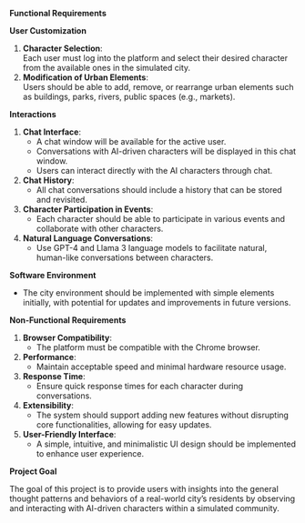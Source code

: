 **Functional Requirements**

**User Customization**

1. **Character Selection**:  
    Each user must log into the platform and select their desired character from the available ones in the simulated city.
2. **Modification of Urban Elements**:  
    Users should be able to add, remove, or rearrange urban elements such as buildings, parks, rivers, public spaces (e.g., markets).

**Interactions**

1. **Chat Interface**:
    - A chat window will be available for the active user.
    - Conversations with AI-driven characters will be displayed in this chat window.
    - Users can interact directly with the AI characters through chat.
2. **Chat History**:
    - All chat conversations should include a history that can be stored and revisited.
3. **Character Participation in Events**:
    - Each character should be able to participate in various events and collaborate with other characters.
4. **Natural Language Conversations**:
    - Use GPT-4 and Llama 3 language models to facilitate natural, human-like conversations between characters.

**Software Environment**

- The city environment should be implemented with simple elements initially, with potential for updates and improvements in future versions.

**Non-Functional Requirements**

1. **Browser Compatibility**:
    - The platform must be compatible with the Chrome browser.
2. **Performance**:
    - Maintain acceptable speed and minimal hardware resource usage.
3. **Response Time**:
    - Ensure quick response times for each character during conversations.
4. **Extensibility**:
    - The system should support adding new features without disrupting core functionalities, allowing for easy updates.
5. **User-Friendly Interface**:
    - A simple, intuitive, and minimalistic UI design should be implemented to enhance user experience.

**Project Goal**

The goal of this project is to provide users with insights into the general thought patterns and behaviors of a real-world city’s residents by observing and interacting with AI-driven characters within a simulated community.